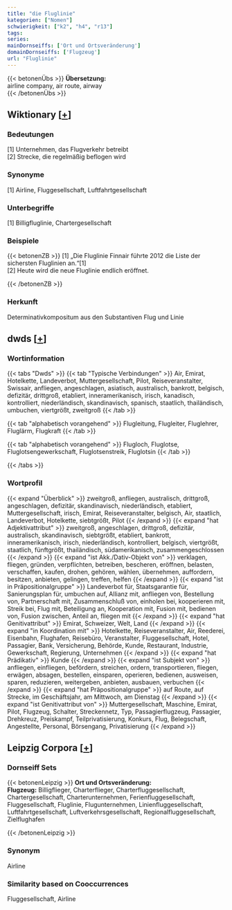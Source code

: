 ```yaml
---
title: "die Fluglinie"
kategorien: ["Nomen"]
schwierigkeit: ["k2", "h4", "r13"]
tags:
series:
mainDornseiffs: ['Ort und Ortsveränderung']
domainDornseiffs: ['Flugzeug']
url: "Fluglinie"
---
```


{{< betonenÜbs >}}
**Übersetzung:**  
airline company, air route, airway  
{{< /betonenÜbs >}}

## Wiktionary [[+](https://de.wiktionary.org/wiki/Fluglinie)]

### Bedeutungen
[1] Unternehmen, das Flugverkehr betreibt  
[2] Strecke, die regelmäßig beflogen wird  

### Synonyme
[1] Airline, Fluggesellschaft, Luftfahrtgesellschaft  

### Unterbegriffe
[1] Billigfluglinie, Chartergesellschaft  

### Beispiele
{{< betonenZB >}}
[1] „Die Fluglinie Finnair führte 2012 die Liste der sichersten Fluglinien an.“[1]  
[2] Heute wird die neue Fluglinie endlich eröffnet.  

{{< /betonenZB >}}
### Herkunft
Determinativkompositum aus den Substantiven Flug und Linie  



## dwds [[+](https://www.dwds.de/wb/Fluglinie)]

### Wortinformation
{{< tabs "Dwds" >}}
{{< tab "Typische Verbindungen" >}}
Air, Emirat, Hotelkette, Landeverbot, Muttergesellschaft, Pilot, Reiseveranstalter, Swissair, anfliegen, angeschlagen, asiatisch, australisch, bankrott, belgisch, defizitär, drittgroß, etabliert, inneramerikanisch, irisch, kanadisch, kontrolliert, niederländisch, skandinavisch, spanisch, staatlich, thailändisch, umbuchen, viertgrößt, zweitgroß
{{< /tab >}}

{{< tab "alphabetisch vorangehend" >}}
Flugleitung, Flugleiter, Fluglehrer, Fluglärm, Flugkraft
{{< /tab >}}

{{< tab "alphabetisch vorangehend" >}}
Flugloch, Fluglotse, Fluglotsengewerkschaft, Fluglotsenstreik, Fluglotsin
{{< /tab >}}

{{< /tabs >}}

### Wortprofil
{{< expand "Überblick" >}} zweitgroß, anfliegen, australisch, drittgroß, angeschlagen, defizitär, skandinavisch, niederländisch, etabliert, Muttergesellschaft, irisch, Emirat, Reiseveranstalter, belgisch, Air, staatlich, Landeverbot, Hotelkette, siebtgrößt, Pilot {{< /expand >}}
{{< expand "hat Adjektivattribut" >}} zweitgroß, angeschlagen, drittgroß, defizitär, australisch, skandinavisch, siebtgrößt, etabliert, bankrott, inneramerikanisch, irisch, niederländisch, kontrolliert, belgisch, viertgrößt, staatlich, fünftgrößt, thailändisch, südamerikanisch, zusammengeschlossen {{< /expand >}}
{{< expand "ist Akk./Dativ-Objekt von" >}} verklagen, fliegen, gründen, verpflichten, betreiben, bescheren, eröffnen, belasten, verschaffen, kaufen, drohen, gehören, wählen, übernehmen, auffordern, besitzen, anbieten, gelingen, treffen, helfen {{< /expand >}}
{{< expand "ist in Präpositionalgruppe" >}} Landeverbot für, Staatsgarantie für, Sanierungsplan für, umbuchen auf, Allianz mit, anfliegen von, Bestellung von, Partnerschaft mit, Zusammenschluß von, einholen bei, kooperieren mit, Streik bei, Flug mit, Beteiligung an, Kooperation mit, Fusion mit, bedienen von, Fusion zwischen, Anteil an, fliegen mit {{< /expand >}}
{{< expand "hat Genitivattribut" >}} Emirat, Schweizer, Welt, Land {{< /expand >}}
{{< expand "in Koordination mit" >}} Hotelkette, Reiseveranstalter, Air, Reederei, Eisenbahn, Flughafen, Reisebüro, Veranstalter, Fluggesellschaft, Hotel, Passagier, Bank, Versicherung, Behörde, Kunde, Restaurant, Industrie, Gewerkschaft, Regierung, Unternehmen {{< /expand >}}
{{< expand "hat Prädikativ" >}} Kunde {{< /expand >}}
{{< expand "ist Subjekt von" >}} anfliegen, einfliegen, befördern, streichen, ordern, transportieren, fliegen, erwägen, absagen, bestellen, einsparen, operieren, bedienen, ausweisen, sparen, reduzieren, weitergeben, anbieten, ausbauen, verbuchen {{< /expand >}}
{{< expand "hat Präpositionalgruppe" >}} auf Route, auf Strecke, im Geschäftsjahr, am Mittwoch, am Dienstag {{< /expand >}}
{{< expand "ist Genitivattribut von" >}} Muttergesellschaft, Maschine, Emirat, Pilot, Flugzeug, Schalter, Streckennetz, Typ, Passagierflugzeug, Passagier, Drehkreuz, Preiskampf, Teilprivatisierung, Konkurs, Flug, Belegschaft, Angestellte, Personal, Börsengang, Privatisierung {{< /expand >}}

## Leipzig Corpora [[+](https://corpora.uni-leipzig.de/en/res?word=Fluglinie&corpusId=deu_newscrawl-public_2018)]

### Dornseiff Sets
{{< betonenLeipzig >}}
**Ort und Ortsveränderung:**  
**Flugzeug:** Billigflieger, Charterflieger, Charterfluggesellschaft, Chartergesellschaft, Charterunternehmen, Ferienfluggesellschaft, Fluggesellschaft, Fluglinie, Flugunternehmen, Linienfluggesellschaft, Luftfahrtgesellschaft, Luftverkehrsgesellschaft, Regionalfluggesellschaft, Zielflughafen  

{{< /betonenLeipzig >}}

### Synonym
Airline


### Similarity based on Cooccurrences
Fluggesellschaft, Airline

